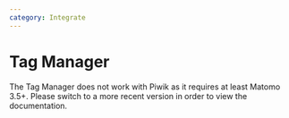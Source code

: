 ```yaml
---
category: Integrate
---
```

# Tag Manager

The Tag Manager does not work with Piwik as it requires at least Matomo 3.5+. Please switch to a more recent version in order to view the documentation.